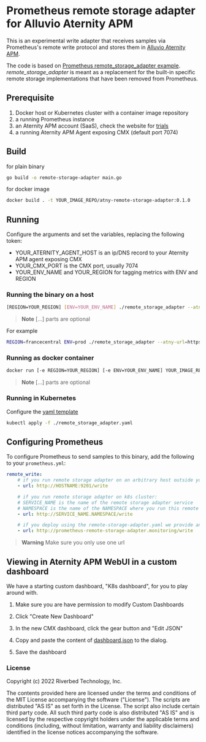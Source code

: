 # Prometheus remote storage adapter for Alluvio Aternity APM

This is an experimental write adapter that receives samples via Prometheus's remote write protocol and stores them in [Alluvio Aternity APM](https://www.riverbed.com/products/application-performance-monitoring). 

The code is based on [Prometheus remote_storage_adapter example](https://github.com/prometheus/prometheus/tree/master/documentation/examples/remote_storage/remote_storage_adapter). *remote_storage_adapter* is meant as a replacement for the built-in specific remote storage implementations that have been removed from Prometheus.

## Prerequisite

1. Docker host or Kubernetes cluster with a container image repository
2. a running Prometheus instance
3. an Aternity APM account (SaaS), check the website for [trials](https://www.riverbed.com/trial-download/alluvio-aternity)
3. a running Aternity APM Agent exposing CMX (default port 7074)

## Build

for plain binary
```bash
go build -o remote-storage-adapter main.go
```

for docker image
```bash
docker build . -t YOUR_IMAGE_REPO/atny-remote-storage-adapter:0.1.0
```

## Running

Configure the arguments and set the variables, replacing the following token:

* YOUR_ATERNITY_AGENT_HOST is an ip/DNS record to your Aternity APM agent exposing CMX
* YOUR_CMX_PORT is the CMX port, usually 7074
* YOUR_ENV_NAME and YOUR_REGION for tagging metrics with ENV and REGION

### Running the binary on a host

```bash
[REGION=YOUR_REGION] [ENV=YOUR_ENV_NAME] ./remote_storage_adapter --atny-url=https://YOUR_ATERNITY_AGENT_HOST:YOUR_CMX_PORT/ [--atny-cmx-dimensions="yourextraDim0,Dim0Val,yourextraDim1,Dim1Val"]
```

> **Note**
> [...] parts are optional

For example

```bash
REGION=francecentral ENV=prod ./remote_storage_adapter --atny-url=https://aternity_agent_cmx:7074/
```

### Running as docker container

```bash
docker run [-e REGION=YOUR_REGION] [-e ENV=YOUR_ENV_NAME] YOUR_IMAGE_REPO/atny-remote-storage-adapter:0.1.0 --atny-url=https://YOUR_ATERNITY_AGENT_HOST:YOUR_CMX_PORT/ [--atny-cmx-dimensions="yourextraDim0,Dim0Val,yourextraDim1,Dim1Val"]
```

> **Note**
> [...] parts are optional

### Running in Kubernetes

Configure the [yaml template](remote-storage-adapter.yaml)

```bash
kubectl apply -f ./remote_storage_adapter.yaml
```

## Configuring Prometheus

To configure Prometheus to send samples to this binary, add the following to your `prometheus.yml`:

```yaml
remote_write:
    # if you run remote storage adapter on an arbitrary host outside your k8s, make sure your prometheus server is able to reach it
    - url: http://HOSTNAME:9201/write

    # if you run remote storage adapter on k8s cluster:
    # SERVICE_NAME is the name of the remote storage adapter service
    # NAMESPACE is the name of the NAMESPACE where you run this remote storage adapter
    - url: http://SERVICE_NAME.NAMESPACE/write

    # if you deploy using the remote-storage-adapter.yaml we provide and didn't change the K8s Service manifest, you can use:
    - url: http://prometheus-remote-storage-adapter.monitoring/write
```

> **Warning**
> Make sure you only use one url

## Viewing in Aternity APM WebUI in a custom dashboard

We have a starting custom dashboard, "K8s dashboard", for you to play around with.

1. Make sure you are have permission to modify Custom Dashboards

2. Click "Create New Dashboard"

3. In the new CMX dashboard, click the gear button and "Edit JSON"

4. Copy and paste the content of [dashboard.json](dashboard.json) to the dialog.

5. Save the dashboard


### License

Copyright (c) 2022 Riverbed Technology, Inc.

The contents provided here are licensed under the terms and conditions of the MIT License accompanying the software ("License"). The scripts are distributed "AS IS" as set forth in the License. The script also include certain third party code. All such third party code is also distributed "AS IS" and is licensed by the respective copyright holders under the applicable terms and conditions (including, without limitation, warranty and liability disclaimers) identified in the license notices accompanying the software.
